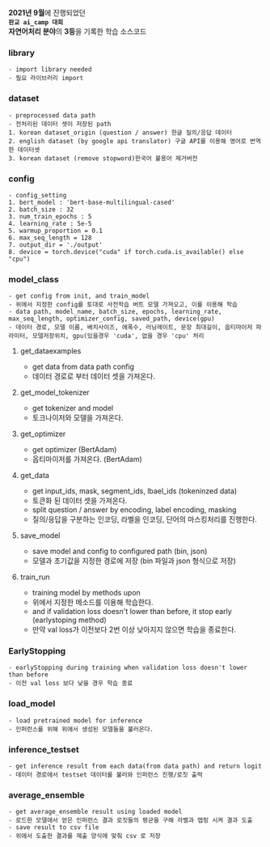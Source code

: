**2021년 9월**에 진행되었던\
**`판교 ai_camp 대회`**\
**자연어처리 분야**의 **3등**을 기록한 학습 소스코드


### library
    - import library needed
    - 필요 라이브러리 import

### dataset
    - preprocessed data path
    - 전처리된 데이터 셋이 저장된 path
    1. korean dataset_origin (question / answer) 한글 질의/응답 데이터
    2. english dataset (by google api translator) 구글 API를 이용해 영어로 번역한 데이터셋 
    3. korean dataset (remove stopword)한국어 불용어 제거버전

### config
    - config_setting
    1. bert_model : 'bert-base-multilingual-cased' 
    2. batch_size : 32
    3. num_train_epochs : 5
    4. learning_rate : 5e-5 
    5. warmup_proportion = 0.1
    6. max_seq_length = 128
    7. output_dir = './output'
    8. device = torch.device("cuda" if torch.cuda.is_available() else "cpu")


### model_class
    - get config from init, and train_model
    - 위에서 지정한 config를 토대로 사전학습 버트 모델 가져오고, 이를 이용해 학습
    - data path, model_name, batch_size, epochs, learning_rate, max_seq_length, optimizer_config, saved_path, device(gpu) 
    - 데이터 경로, 모델 이름, 배치사이즈, 에폭수, 러닝레이트, 문장 최대길이, 옵티마이저 파라미터, 모델저장위치, gpu(있을경우 'cuda', 없을 경우 'cpu' 처리

1. get_dataexamples
    - get data from data path config
    - 데이터 경로로 부터 데이터 셋을 가져온다.

2. get_model_tokenizer
    - get tokenizer and model
    - 토크나이저와 모델을 가져온다.
    
3. get_optimizer
    - get optimizer (BertAdam)
    - 옵티마이저를 가져온다. (BertAdam)
    
4. get_data
    - get input_ids, mask, segment_ids, lbael_ids (tokeninzed data)
    - 토큰화 된 데이터 셋을 가져온다.
    - split question / answer by encoding, label encoding, masking 
    - 질의/응답을 구분하는 인코딩, 라벨을 인코딩, 단어의 마스킹처리를 진행한다.

5. save_model
    - save model and config to configured path (bin, json)
    - 모델과 초기값을 지정한 경로에 저장 (bin 파일과 json 형식으로 저장)
    
6. train_run
    - training model by methods upon
    - 위에서 지정한 메소드를 이용해 학습한다.
    - and if validation loss doesn't lower than before, it stop early (earlystoping method) 
    - 만약 val loss가 이전보다 2번 이상 낮아지지 않으면 학습을 종료한다.

### EarlyStopping
    - earlyStopping during training when validation loss doesn't lower than before 
    - 이전 val loss 보다 낮을 경우 학습 종료


### load_model
    - load pretrained model for inference
    - 인퍼런스를 위해 위에서 생성된 모델들을 불러온다.


### inference_testset
    - get inference result from each data(from data path) and return logit
    - 데이터 경로에서 testset 데이터를 불러와 인퍼런스 진행/로짓 출력
    

### average_ensemble
    - get average_ensemble result using loaded model
    - 로드한 모델에서 얻은 인퍼런스 결과 로짓들의 평균을 구해 라벨과 맵핑 시켜 결과 도출 
    - save result to csv file
    - 위에서 도출한 결과를 제출 양식에 맞춰 csv 로 저장

